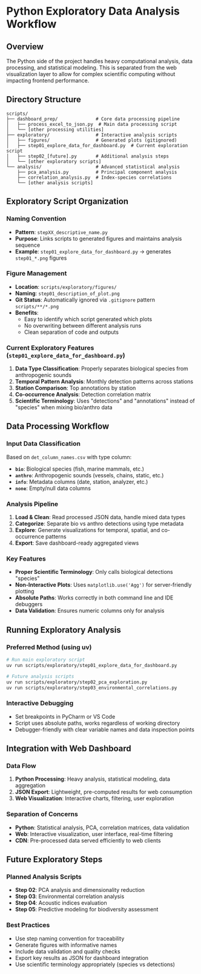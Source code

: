 # Python Exploratory Data Analysis Workflow

## Overview
The Python side of the project handles heavy computational analysis, data processing, and statistical modeling. This is separated from the web visualization layer to allow for complex scientific computing without impacting frontend performance.

## Directory Structure

```
scripts/
├── dashboard_prep/              # Core data processing pipeline
│   ├── process_excel_to_json.py  # Main data processing script
│   └── [other processing utilities]
├── exploratory/                 # Interactive analysis scripts
│   ├── figures/                 # Generated plots (gitignored)
│   ├── step01_explore_data_for_dashboard.py  # Current exploration script
│   ├── step02_[future].py       # Additional analysis steps
│   └── [other exploratory scripts]
└── analysis/                    # Advanced statistical analysis
    ├── pca_analysis.py          # Principal component analysis
    ├── correlation_analysis.py  # Index-species correlations
    └── [other analysis scripts]
```

## Exploratory Script Organization

### Naming Convention
- **Pattern**: `stepXX_descriptive_name.py`
- **Purpose**: Links scripts to generated figures and maintains analysis sequence
- **Example**: `step01_explore_data_for_dashboard.py` → generates `step01_*.png` figures

### Figure Management
- **Location**: `scripts/exploratory/figures/`
- **Naming**: `step01_description_of_plot.png`
- **Git Status**: Automatically ignored via `.gitignore` pattern `scripts/**/*.png`
- **Benefits**: 
  - Easy to identify which script generated which plots
  - No overwriting between different analysis runs
  - Clean separation of code and outputs

### Current Exploratory Features (`step01_explore_data_for_dashboard.py`)
1. **Data Type Classification**: Properly separates biological species from anthropogenic sounds
2. **Temporal Pattern Analysis**: Monthly detection patterns across stations
3. **Station Comparison**: Top annotations by station
4. **Co-occurrence Analysis**: Detection correlation matrix
5. **Scientific Terminology**: Uses "detections" and "annotations" instead of "species" when mixing bio/anthro data

## Data Processing Workflow

### Input Data Classification
Based on `det_column_names.csv` with type column:
- **`bio`**: Biological species (fish, marine mammals, etc.)
- **`anthro`**: Anthropogenic sounds (vessels, chains, static, etc.)  
- **`info`**: Metadata columns (date, station, analyzer, etc.)
- **`none`**: Empty/null data columns

### Analysis Pipeline
1. **Load & Clean**: Read processed JSON data, handle mixed data types
2. **Categorize**: Separate bio vs anthro detections using type metadata
3. **Explore**: Generate visualizations for temporal, spatial, and co-occurrence patterns
4. **Export**: Save dashboard-ready aggregated views

### Key Features
- **Proper Scientific Terminology**: Only calls biological detections "species"
- **Non-Interactive Plots**: Uses `matplotlib.use('Agg')` for server-friendly plotting
- **Absolute Paths**: Works correctly in both command line and IDE debuggers
- **Data Validation**: Ensures numeric columns only for analysis

## Running Exploratory Analysis

### Preferred Method (using uv)
```bash
# Run main exploratory script
uv run scripts/exploratory/step01_explore_data_for_dashboard.py

# Future analysis scripts
uv run scripts/exploratory/step02_pca_exploration.py
uv run scripts/exploratory/step03_environmental_correlations.py
```

### Interactive Debugging
- Set breakpoints in PyCharm or VS Code
- Script uses absolute paths, works regardless of working directory
- Debugger-friendly with clear variable names and data inspection points

## Integration with Web Dashboard

### Data Flow
1. **Python Processing**: Heavy analysis, statistical modeling, data aggregation
2. **JSON Export**: Lightweight, pre-computed results for web consumption  
3. **Web Visualization**: Interactive charts, filtering, user exploration

### Separation of Concerns
- **Python**: Statistical analysis, PCA, correlation matrices, data validation
- **Web**: Interactive visualization, user interface, real-time filtering
- **CDN**: Pre-processed data served efficiently to web clients

## Future Exploratory Steps

### Planned Analysis Scripts
- **Step 02**: PCA analysis and dimensionality reduction
- **Step 03**: Environmental correlation analysis
- **Step 04**: Acoustic indices evaluation
- **Step 05**: Predictive modeling for biodiversity assessment

### Best Practices
- Use step naming convention for traceability
- Generate figures with informative names
- Include data validation and quality checks
- Export key results as JSON for dashboard integration
- Use scientific terminology appropriately (species vs detections)